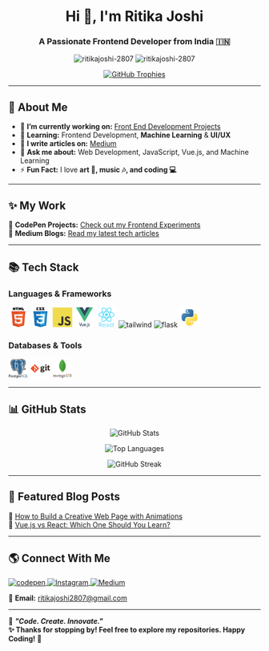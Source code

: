<h1 align="center">Hi 👋, I'm Ritika Joshi</h1>
<h3 align="center">A Passionate Frontend Developer from India 🇮🇳</h3>

<p align="center">
  <img src="https://komarev.com/ghpvc/?username=ritikajoshi-2807&label=Profile%20views&color=0e75b6&style=flat" alt="ritikajoshi-2807" />
  <img src="https://img.shields.io/github/followers/ritikajoshi-2807?label=Followers&style=social" alt="ritikajoshi-2807" />
</p>

<p align="center">
  <a href="https://github.com/ryo-ma/github-profile-trophy">
    <img src="https://github-profile-trophy.vercel.app/?username=ritikajoshi-2807&theme=radical&no-frame=true&margin-w=15&margin-h=15" alt="GitHub Trophies"/>
  </a>
</p>

---

## 🚀 About Me  
- 🔭 **I’m currently working on:** [Front End Development Projects](https://codepen.io/ritikajoshi-2807/pen/rNYgMdQ)  
- 🌱 **Learning:** Frontend Development, **Machine Learning** & **UI/UX**  
- 📝 **I write articles on:** [Medium](https://medium.com/@ritikajoshi2807)  
- 💬 **Ask me about:** Web Development, JavaScript, Vue.js, and Machine Learning  
- ⚡ **Fun Fact:** I love **art 🎨, music 🎶, and coding 💻**  

---

## ✨ My Work  
📌 **CodePen Projects:** [Check out my Frontend Experiments](https://codepen.io/ritikajoshi-2807)  
📌 **Medium Blogs:** [Read my latest tech articles](https://medium.com/@ritikajoshi2807)  

---

## 📚 Tech Stack  
### **Languages & Frameworks**  
<p align="left">
  <img src="https://raw.githubusercontent.com/devicons/devicon/master/icons/html5/html5-original-wordmark.svg" alt="html5" width="40" height="40"/> 
  <img src="https://raw.githubusercontent.com/devicons/devicon/master/icons/css3/css3-original-wordmark.svg" alt="css3" width="40" height="40"/> 
  <img src="https://raw.githubusercontent.com/devicons/devicon/master/icons/javascript/javascript-original.svg" alt="javascript" width="40" height="40"/> 
  <img src="https://raw.githubusercontent.com/devicons/devicon/master/icons/vuejs/vuejs-original-wordmark.svg" alt="vuejs" width="40" height="40"/> 
  <img src="https://raw.githubusercontent.com/devicons/devicon/master/icons/react/react-original-wordmark.svg" alt="react" width="40" height="40"/> 
  <img src="https://www.vectorlogo.zone/logos/tailwindcss/tailwindcss-icon.svg" alt="tailwind" width="40" height="40"/>
  <img src="https://www.vectorlogo.zone/logos/pocoo_flask/pocoo_flask-icon.svg" alt="flask" width="40" height="40"/> 
  <img src="https://raw.githubusercontent.com/devicons/devicon/master/icons/python/python-original.svg" alt="python" width="40" height="40"/> 
</p>

### **Databases & Tools**  
<p align="left">
  <img src="https://raw.githubusercontent.com/devicons/devicon/master/icons/postgresql/postgresql-original-wordmark.svg" alt="postgresql" width="40" height="40"/> 
  <img src="https://raw.githubusercontent.com/devicons/devicon/master/icons/git/git-original-wordmark.svg" alt="git" width="40" height="40"/> 
  <img src="https://raw.githubusercontent.com/devicons/devicon/master/icons/mongodb/mongodb-original-wordmark.svg" alt="mongodb" width="40" height="40"/> 
</p>

---

## 📊 GitHub Stats  
<p align="center">
  <img src="https://github-readme-stats.vercel.app/api?username=ritikajoshi-2807&show_icons=true&theme=radical" alt="GitHub Stats" />
</p>

<p align="center">
  <img src="https://github-readme-stats.vercel.app/api/top-langs/?username=ritikajoshi-2807&layout=compact&theme=radical" alt="Top Languages" />
</p>

<p align="center">
  <img src="https://github-readme-streak-stats.herokuapp.com/?user=ritikajoshi-2807&theme=radical" alt="GitHub Streak" />
</p>

---

## 📌 Featured Blog Posts  
<!-- BLOG-POST-LIST:START -->
🔹 [How to Build a Creative Web Page with Animations](https://medium.com/@ritikajoshi2807)  
🔹 [Vue.js vs React: Which One Should You Learn?](https://medium.com/@ritikajoshi2807)  
<!-- BLOG-POST-LIST:END -->

---

## 🌎 Connect With Me  
<p align="left">
  <a href="https://codepen.io/ritikajoshi-2807" target="blank">
    <img align="center" src="https://raw.githubusercontent.com/rahuldkjain/github-profile-readme-generator/master/src/images/icons/Social/codepen.svg" alt="codepen" height="30" width="40" />
  </a>
  <a href="https://instagram.com/ritikajoshi2807" target="blank">
    <img align="center" src="https://raw.githubusercontent.com/rahuldkjain/github-profile-readme-generator/master/src/images/icons/Social/instagram.svg" alt="Instagram" height="30" width="40" />
  </a>
  <a href="https://medium.com/@ritikajoshi2807" target="blank">
    <img align="center" src="https://raw.githubusercontent.com/rahuldkjain/github-profile-readme-generator/master/src/images/icons/Social/medium.svg" alt="Medium" height="30" width="40" />
  </a>
</p>

📧 **Email:** [ritikajoshi2807@gmail.com](mailto:ritikajoshi2807@gmail.com)  

---

🚀 **_"Code. Create. Innovate."_**  
**✨ Thanks for stopping by! Feel free to explore my repositories. Happy Coding! 🎉**  
